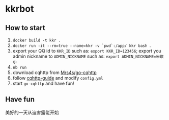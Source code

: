 # kkrbot

## How to start

1. `docker build -t kkr .`
2. ```docker run -it --rm=true --name=kkr -v `pwd`:/app/ kkr bash ```.
3. export your QQ id to `KKR_ID` such as: `export KKR_ID=123456`; export you admin nickname to `ADMIN_NICKNAME` such as: `export ADMIN_NICKNAME=米歇尔`
4. `nb run`
5. download cqhttp from [Mrs4s/go-cqhttp](https://github.com/Mrs4s/go-cqhttp)
6. follow [cqhttp-guide](https://v2.nonebot.dev/guide/cqhttp-guide.html) and modify `config.yml`
7. start `go-cqhttp` and have fun!

## Have fun
美好的一天从迫害露佬开始
